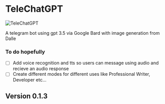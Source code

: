 # TeleChatGPT

![TeleChatGPT](https://i.ibb.co/zX3ShVy/IMG-20230515-191340-544.jpg)

A telegram bot using gpt 3.5 via Google Bard with image generation from Dalle

### To do hopefully
- [ ] Add voice recognition and tts so users can message using audio and recieve an audio response
- [ ] Create different modes for different uses like Professional Writer, Developer etc...

## Version 0.1.3
